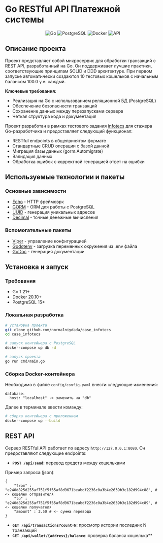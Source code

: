 # Go RESTful API Платежной системы

<div align="center">
  <img src="https://img.shields.io/badge/Go-00ADD8?style=for-the-badge&logo=go&logoColor=white" alt="Go">
  <img src="https://img.shields.io/badge/PostgreSQL-4169E1?style=for-the-badge&logo=postgresql&logoColor=white" alt="PostgreSQL">
  <img src="https://img.shields.io/badge/Docker-2496ED?style=for-the-badge&logo=docker&logoColor=white" alt="Docker">
  <img src="https://img.shields.io/badge/API-FF6C37?style=for-the-badge&logo=postman&logoColor=white" alt="API">
</div>

## Описание проекта

Проект представляет собой микросервис для обработки транзакций с REST API, разработанный на Go. Он поддерживает лучшие практики, соответствующие принципам SOLID и DDD архитектуре. 
При первом запуске автоматически создаются 10 тестовых кошельков с начальным балансом 100.0 у.е. каждый.

**Ключевые требования:**
- Реализация на Go с использованием реляционной БД (PostgreSQL)
- Обеспечение безопасности транзакций
- Сохранение данных между перезапусками сервера
- Четкая структура кода и документация

Проект разработан в рамках тестового задания [infotecs](https://infotecs.ru) для стажера Go-разработчика и предоставляет следующий функционал:

- RESTful endpoints в общепринятом формате
- Стандартные CRUD операции с базой данной
- Миграция базы данных (gorm.Automigrate)
- Валидация данных
- Обработка ошибок с корректной генерацией ответ на ошибки

## Используемые технологии и пакеты

### Основные зависимости 
- [Echo](https://echo.labstack.com/) - HTTP фреймоврк 
- [GORM](https://gorm.io/) - ORM для работы с PostgreSQL
- [UUID](https://github.com/google/uuid) - генерация уникальных адресов
- [Decimal](https://github.com/shopspring/decimal) - точные денежные вычисления

### Вспомогательные пакеты
- [Viper](https://github.com/spf13/viper) - управление конфигурацией
- [Godotenv](https://github.com/joho/godotenv) - загрузка переменных окружения из .env файла
- [GoDoc](https://pkg.go.dev/golang.org/x/tools/cmd/godoc) - генерация документации

## Установка и запуск

### Требования

* Go 1.21+
* Docker 20.10+
* PostgreSQL 15+


### Локальная разработка
```bash
# установка проекта
git clone github.com/normalniydada/case_infotecs
cd case_infotecs

# запуск контейнера с PostgreSQL
docker-compose up db -d

# запуск проекта
go run cmd/main.go
```

### Cборка Docker-контейнера

Необходимо в файле `config/config.yaml` внести следующие изменения:
```
database:
  host: "localhost" -> заменить на "db"
```

Далее в терминале ввести команду:
```bash
# сборка контейнера с приложением
docker-compose up --build
```

## REST API 

Сервер RESTful API работает по адресу `http://127.0.0.1:8080`. Он предоставляют следующие endpoints:

* **`POST /api/send`**: перевод средств между кошельками
    
Пример запроса (json):  
```
{
    "from" : "e240d825d255af751f5f55af8d9671beabdf2236c0a3b4e2639b3e182d994c88", # <- кошелек отправителя
    "to" : "e240d825d255af751f5f55af8d9671beabdf2236c0a3b4e2639b3e182d994c89", # <- кошелек получателя
    "amount" : 3.50 # <- сумма перевода
}
```  
* **`GET /api/transactions?count=N`**: просмотр истории последних N транзакций
* **`GET /api/wallet/{address}/balance`**: проверка баланса кошелька**

















